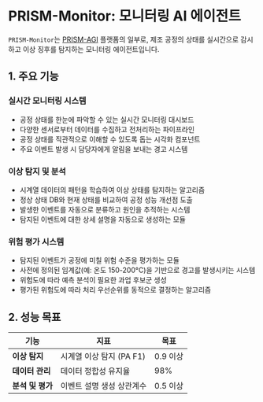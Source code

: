 # PRISM-Monitor: 모니터링 AI 에이전트

`PRISM-Monitor`는 [PRISM-AGI](../README.md) 플랫폼의 일부로, 제조 공정의 상태를 실시간으로 감시하고 이상 징후를 탐지하는 모니터링 에이전트입니다.

## 1. 주요 기능

### 실시간 모니터링 시스템 ###
- 공정 상태를 한눈에 파악할 수 있는 실시간 모니터링 대시보드
- 다양한 센서로부터 데이터를 수집하고 전처리하는 파이프라인
- 공정 상태를 직관적으로 이해할 수 있도록 돕는 시각화 컴포넌트
- 주요 이벤트 발생 시 담당자에게 알림을 보내는 경고 시스템

### 이상 탐지 및 분석
- 시계열 데이터의 패턴을 학습하여 이상 상태를 탐지하는 알고리즘
- 정상 상태 DB와 현재 상태를 비교하여 공정 성능 개선점 도출
- 발생한 이벤트를 자동으로 분류하고 원인을 추적하는 시스템
- 탐지된 이벤트에 대한 상세 설명을 자동으로 생성하는 모듈

### 위험 평가 시스템
- 탐지된 이벤트가 공정에 미칠 위험 수준을 평가하는 모듈
- 사전에 정의된 임계값(예: 온도 150-200°C)을 기반으로 경고를 발생시키는 시스템
- 위험도에 따라 예측 분석이 필요한 과업 후보군 생성
- 평가된 위험도에 따라 처리 우선순위를 동적으로 결정하는 알고리즘

## 2. 성능 목표

| 기능 | 지표 | 목표 |
| --- | --- | --- |
| **이상 탐지** | 시계열 이상 탐지 (PA F1) | 0.9 이상 |
| **데이터 관리** | 데이터 정합성 유지율 | 98% |
| **분석 및 평가** | 이벤트 설명 생성 상관계수 | 0.5 이상 |